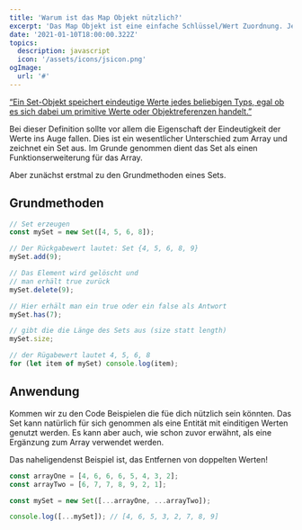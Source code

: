 ```yaml
---
title: 'Warum ist das Map Objekt nützlich?'
excerpt: 'Das Map Objekt ist eine einfache Schlüssel/Wert Zuordnung. Jeder Wert (Sowohl Objekte, als auch  primitive Datentypen) kann als Schlüssel/Wert verwendet werden.'
date: '2021-01-10T18:00:00.322Z'
topics:
  description: javascript
  icon: '/assets/icons/jsicon.png'
ogImage:
  url: '#'
---
```


[“Ein Set-Objekt speichert eindeutige Werte jedes beliebigen Typs, egal ob es sich dabei um primitive Werte oder Objektreferenzen handelt.”](https://developer.mozilla.org/de/docs/Web/JavaScript/Reference/Global_Objects/Set 'MDN Web Docs')

Bei dieser Definition sollte vor allem die Eigenschaft der Eindeutigkeit der Werte ins Auge fallen. Dies ist ein wesentlicher Unterschied zum Array und zeichnet ein Set aus.
Im Grunde genommen dient das Set als einen Funktionserweiterung für das Array.

Aber zunächst erstmal zu den Grundmethoden eines Sets.

## Grundmethoden

```js
// Set erzeugen
const mySet = new Set([4, 5, 6, 8]);

// Der Rückgabewert lautet: Set {4, 5, 6, 8, 9}
mySet.add(9);

// Das Element wird gelöscht und
// man erhält true zurück
mySet.delete(9);

// Hier erhält man ein true oder ein false als Antwort
mySet.has(7);

// gibt die die Länge des Sets aus (size statt length)
mySet.size;

// der Rügabewert lautet 4, 5, 6, 8
for (let item of mySet) console.log(item);
```

## Anwendung

Kommen wir zu den Code Beispielen die füe dich nützlich sein könnten. Das Set kann natürlich für sich genommen als eine Entität mit einditigen Werten genutzt werden. Es kann aber auch, wie schon zuvor erwähnt, als eine Ergänzung zum Array verwendet werden.

Das naheligendenst Beispiel ist, das Entfernen von doppelten Werten!

```js
const arrayOne = [4, 6, 6, 6, 5, 4, 3, 2];
const arrayTwo = [6, 7, 7, 8, 9, 2, 1];

const mySet = new Set([...arrayOne, ...arrayTwo]);

console.log([...mySet]); // [4, 6, 5, 3, 2, 7, 8, 9]
```
